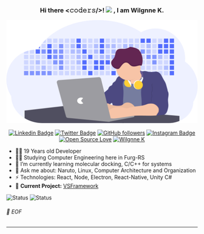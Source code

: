 <h3 align="center">
  Hi there <𝚌𝚘𝚍𝚎𝚛𝚜/>!
  <img src="https://github.com/TheDudeThatCode/TheDudeThatCode/blob/master/Assets/Hi.gif" width="29px">
  , I am Wilgnne K.
</h3>

<p align="center">
  <img width="512" src="https://raw.githubusercontent.com/Wilgnne/Wilgnne/master/docs/undraw_developer_activity_bv83.png">
</p>

<div align="center">
  
[![Linkedin Badge](https://img.shields.io/badge/-Wilgnne%20Khawan-blue?style=social&logo=Linkedin&logoColor=blue&link=https://www.linkedin.com/in/wilgnne/)](https://www.linkedin.com/in/wilgnne/) [![Twitter Badge](http://img.shields.io/badge/-@WilgnneK-1ca0f1?style=social&logo=twitter&logoColor=blue&link=https://twitter.com/WilgnneK)](https://twitter.com/WilgnneK) [![GitHub followers](https://img.shields.io/github/followers/Wilgnne?label=Follow&style=social)](https://github.com/Wilgnne/?tab=follow) [![Instagram Badge](https://img.shields.io/badge/-wilgnne-blue?style=social&logo=Instagram&link=https://www.instagram.com/wilgnne/)](https://www.instagram.com/wilgnne/) [![Open Source Love](https://badges.frapsoft.com/os/v2/open-source.svg?v=103)](https://github.com/Wilgnne) [![Wilgnne K](https://cdn.rawgit.com/sindresorhus/awesome/d7305f38d29fed78fa85652e3a63e154dd8e8829/media/badge.svg)](https://wilgnne.github.io/)

</div>


- 👨‍💻 19 Years old Developer
- 👨‍🎓 Studying Computer Engineering here in Furg-RS
- 🌱 I’m currently learning molecular docking, C/C++ for systems
- 💬 Ask me about: Naruto, Linux, Computer Architecture and Organization
- ⚡ Technologies: React, Node, Electron, React-Native, Unity C#
- 🚧 **Current Project:** [VSFramework](https://github.com/combilab-furg)

![Status](https://github-readme-stats.vercel.app/api?username=Wilgnne&show_icons=true&title_color=3C91E6&icon_color=A2D729&text_color=817F82&bg_color=0000)
![Status](https://github-readme-stats.vercel.app/api/top-langs/?username=anuraghazra&layout=compact&show_icons=true&title_color=3C91E6&icon_color=A2D729&text_color=817F82&bg_color=0000)

###### 💾 EOF

---
